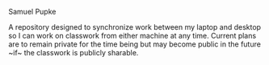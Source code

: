 Samuel Pupke

A repository designed to synchronize work between my laptop and desktop so I can work on classwork from either machine at any time. 
Current plans are to remain private for the time being but may become public in the future ~if~ the classwork is publicly sharable.
